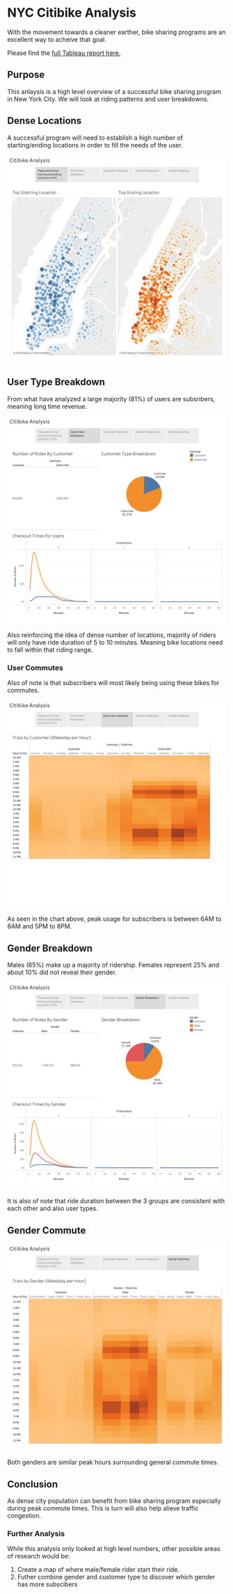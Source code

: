 # NYC Citibike Analysis
With the movement towards a cleaner earther, bike sharing programs are an excellent way to acheive that goal. 

Please find the [full Tableau report here.]()
## Purpose 
This anlaysis is a high level overview of a successful bike sharing program in New York City. We will look at riding patterns and user breakdowns. 

## Dense Locations

A successful program will need to establish a high number of starting/ending locations in order to fill the needs of the user. 

![Locations](/resources/location.png)

## User Type Breakdown

From what have analyzed a large majority (81%) of users are subsribers, meaning long time revenue. 

![Customers](/resources/customer.png)

Also reinforcing the idea of dense number of locations, majority of riders will only have ride duration of 5 to 10 minutes. Meaning bike locations need to fall within that riding range. 

### User Commutes

Also of note is that subscribers will most likely being using these bikes for commutes.

![Customer_Commute](/resources/customer_heatmap.png)

As seen in the chart above, peak usage for subscribers is between 6AM to 8AM and 5PM to 8PM. 

## Gender Breakdown

Males (65%) make up a majority of ridership. Females represent 25% and about 10% did not reveal their gender. 

![Gender](/resources/gender.png)

It is also of note that ride duration between the 3 groups are consistent with each other and also user types. 

## Gender Commute

![Gender_Commute](/resources/gender_heatmap.png)

Both genders are similar peak hours surrounding general commute times. 

## Conclusion 

As dense city population can benefit from bike sharing program especially during peak commute times. This is turn will also help alieve traffic congestion. 

### Further Analysis 
While this analysis only looked at high level numbers, other possible areas of research would be: 

1. Create a map of where male/female rider start their ride.
2. Futher combine gender and customer type to discover which gender has more subscibers

